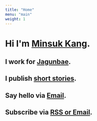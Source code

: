 ```yaml
---
title: "Home"
menu: "main"
weight: 1
---
```


# Hi I'm [Minsuk Kang](https://kangminsuk.com/about).

## I work for [Jagunbae](https://en.jagunbae.com).
## I publish [short stories](https://kangminsuk.com/stories/).  
## Say hello via [Email](https://letterbird.co/kang).
## Subscribe via [RSS or Email](https://kangminsuk.com/subscribe).  